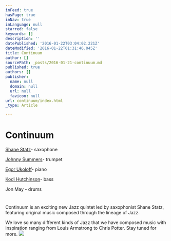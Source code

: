```yaml
---
inFeed: true
hasPage: true
inNav: true
inLanguage: null
starred: false
keywords: []
description: ''
datePublished: '2016-01-22T03:04:02.221Z'
dateModified: '2016-01-22T01:31:46.045Z'
title: Continuum
author: []
sourcePath: _posts/2016-01-21-continuum.md
published: true
authors: []
publisher:
  name: null
  domain: null
  url: null
  favicon: null
url: continuum/index.html
_type: Article

---
```

# Continuum

[Shane Statz][0]- saxophone

[Johnny Summers][1]- trumpet

[Egor Ukoloff][2]- piano

[Kodi Hutchinson][3]- bass

Jon May - drums

# 

Continuum is an exciting new Jazz quintet led by saxophonist Shane Statz, featuring original music composed through the lineage of Jazz.

We love so many different kinds of Jazz that we have composed music with inspiration ranging from Louis Armstrong to Chris Potter. Stay tuned for more.
![](https://the-grid-user-content.s3-us-west-2.amazonaws.com/95428d2c-cf3f-4136-8c27-053ff84a15d4.jpg)

[0]: http://www.shanestatz.com/
[1]: http://johnnysummers.com/
[2]: http://www.egorukoloff.com/
[3]: http://www.kodihutchinson.com/
